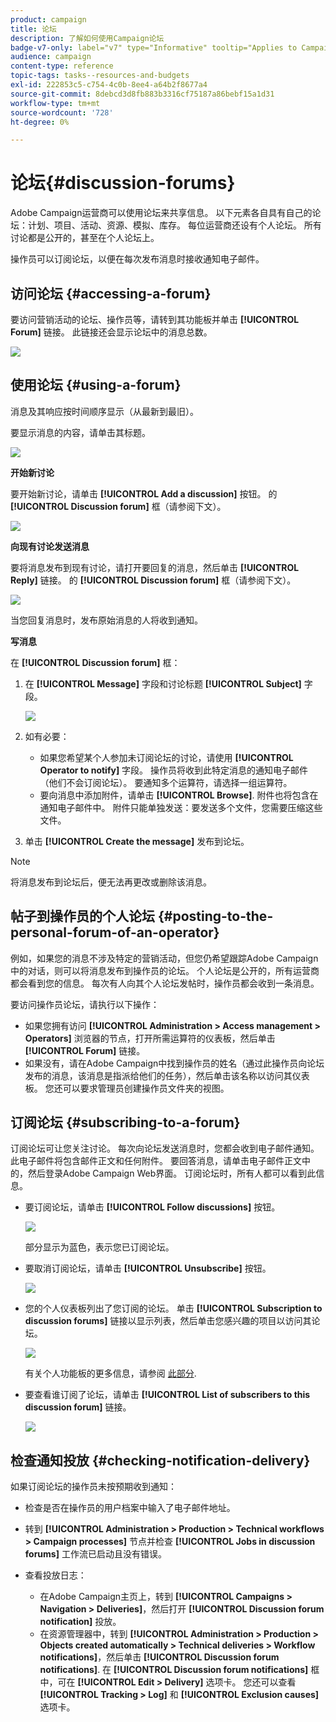 ```yaml
---
product: campaign
title: 论坛
description: 了解如何使用Campaign论坛
badge-v7-only: label="v7" type="Informative" tooltip="Applies to Campaign Classic v7 only"
audience: campaign
content-type: reference
topic-tags: tasks--resources-and-budgets
exl-id: 222853c5-c754-4c0b-8ee4-a64b2f8677a4
source-git-commit: 8debcd3d8fb883b3316cf75187a86bebf15a1d31
workflow-type: tm+mt
source-wordcount: '728'
ht-degree: 0%

---
```


# 论坛{#discussion-forums}



Adobe Campaign运营商可以使用论坛来共享信息。 以下元素各自具有自己的论坛：计划、项目、活动、资源、模拟、库存。 每位运营商还设有个人论坛。 所有讨论都是公开的，甚至在个人论坛上。

操作员可以订阅论坛，以便在每次发布消息时接收通知电子邮件。

## 访问论坛 {#accessing-a-forum}

要访问营销活动的论坛、操作员等，请转到其功能板并单击 **[!UICONTROL Forum]** 链接。 此链接还会显示论坛中的消息总数。

![](assets/mrm_forum_access_link.png)

## 使用论坛 {#using-a-forum}

消息及其响应按时间顺序显示（从最新到最旧）。

要显示消息的内容，请单击其标题。

![](assets/mrm_forum_expand_msg.png)

**开始新讨论**

要开始新讨论，请单击 **[!UICONTROL Add a discussion]** 按钮。 的 **[!UICONTROL Discussion forum]** 框（请参阅下文）。

![](assets/mrm_forum_new_thread.png)

**向现有讨论发送消息**

要将消息发布到现有讨论，请打开要回复的消息，然后单击 **[!UICONTROL Reply]** 链接。 的 **[!UICONTROL Discussion forum]** 框（请参阅下文）。

![](assets/mrm_forum_answer_msg.png)

当您回复消息时，发布原始消息的人将收到通知。

**写消息**

在 **[!UICONTROL Discussion forum]** 框：

1. 在 **[!UICONTROL Message]** 字段和讨论标题 **[!UICONTROL Subject]** 字段。

   ![](assets/mrm_forum_edit_msg.png)

1. 如有必要：

   * 如果您希望某个人参加未订阅论坛的讨论，请使用 **[!UICONTROL Operator to notify]** 字段。 操作员将收到此特定消息的通知电子邮件（他们不会订阅论坛）。 要通知多个运算符，请选择一组运算符。
   * 要向消息中添加附件，请单击 **[!UICONTROL Browse]**. 附件也将包含在通知电子邮件中。 附件只能单独发送：要发送多个文件，您需要压缩这些文件。

1. 单击 **[!UICONTROL Create the message]** 发布到论坛。

>[!NOTE]
>
>将消息发布到论坛后，便无法再更改或删除该消息。

## 帖子到操作员的个人论坛 {#posting-to-the-personal-forum-of-an-operator}

例如，如果您的消息不涉及特定的营销活动，但您仍希望跟踪Adobe Campaign中的对话，则可以将消息发布到操作员的论坛。 个人论坛是公开的，所有运营商都会看到您的信息。 每次有人向其个人论坛发帖时，操作员都会收到一条消息。

要访问操作员论坛，请执行以下操作：

* 如果您拥有访问 **[!UICONTROL Administration > Access management > Operators]** 浏览器的节点，打开所需运算符的仪表板，然后单击 **[!UICONTROL Forum]** 链接。
* 如果没有，请在Adobe Campaign中找到操作员的姓名（通过此操作员向论坛发布的消息，该消息是指派给他们的任务），然后单击该名称以访问其仪表板。 您还可以要求管理员创建操作员文件夹的视图。

## 订阅论坛 {#subscribing-to-a-forum}

订阅论坛可让您关注讨论。 每次向论坛发送消息时，您都会收到电子邮件通知。 此电子邮件将包含邮件正文和任何附件。 要回答消息，请单击电子邮件正文中的，然后登录Adobe Campaign Web界面。 订阅论坛时，所有人都可以看到此信息。

* 要订阅论坛，请单击 **[!UICONTROL Follow discussions]** 按钮。

   ![](assets/mrm_forum_subscribe.png)

   部分显示为蓝色，表示您已订阅论坛。

* 要取消订阅论坛，请单击 **[!UICONTROL Unsubscribe]** 按钮。

   ![](assets/mrm_forum_unsubscribe.png)

* 您的个人仪表板列出了您订阅的论坛。 单击 **[!UICONTROL Subscription to discussion forums]** 链接以显示列表，然后单击您感兴趣的项目以访问其论坛。

   ![](assets/platform_dashboard_operator_subscr_forums.png)

   有关个人功能板的更多信息，请参阅 [此部分](../../platform/using/access-management-operators.md).

* 要查看谁订阅了论坛，请单击 **[!UICONTROL List of subscribers to this discussion forum]** 链接。

   ![](assets/mrm_forum_subscribers.png)

## 检查通知投放 {#checking-notification-delivery}

如果订阅论坛的操作员未按预期收到通知：

* 检查是否在操作员的用户档案中输入了电子邮件地址。
* 转到 **[!UICONTROL Administration > Production > Technical workflows > Campaign processes]** 节点并检查 **[!UICONTROL Jobs in discussion forums]** 工作流已启动且没有错误。
* 查看投放日志：

   * 在Adobe Campaign主页上，转到 **[!UICONTROL Campaigns > Navigation > Deliveries]**，然后打开 **[!UICONTROL Discussion forum notification]** 投放。
   * 在资源管理器中，转到 **[!UICONTROL Administration > Production > Objects created automatically > Technical deliveries > Workflow notifications]**，然后单击 **[!UICONTROL Discussion forum notifications]**.
   在 **[!UICONTROL Discussion forum notifications]** 框中，可在 **[!UICONTROL Edit > Delivery]** 选项卡。 您还可以查看 **[!UICONTROL Tracking > Log]** 和 **[!UICONTROL Exclusion causes]** 选项卡。
